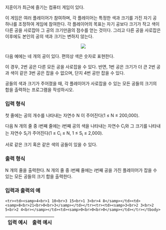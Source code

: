 지훈이가 최근에 즐기는 컴퓨터 게임이 있다.

이 게임은 여러 플레이어가 참여하며, 각 플레이어는 특정한 색과 크기를 가진 자기 공 하나를 조정하여 게임에 참여한다. 각 플레이어의 목표는 자기 공보다 크기가 작고 색이 다른 공을 사로잡아 그 공의 크기만큼의 점수를 얻는 것이다. 그리고 다른 공을 사로잡은 이후에도 본인의 공의 색과 크기는 변하지 않는다.

<div style="text-align: center;">
<img src="https://s3.ap-northeast-2.amazonaws.com/oj.uz/old/KOI15_ball/1.png" style="max-width: 320px;"/>
</div>

다음 예에는 네 개의 공이 있다. 편의상 색은 숫자로 표현한다. 

이 경우, 2번 공은 다른 모든 공을 사로잡을 수 있다. 반면, 1번 공은 크기가 더 큰 2번 공과 색이 같은 3번 공은 잡을 수 없으며, 단지 4번 공만 잡을 수 있다.

공들의 색과 크기가 주어졌을 때, 각 플레이어가 사로잡을 수 있는 모든 공들의 크기의 합을 출력하는 프로그램을 작성하시오. 

### 입력 형식

첫 줄에는 공의 개수를 나타내는 자연수 N 이 주어진다(1 ≤ N ≤ 200,000).

다음 N 개의 줄 중 i번째 줄에는 i번째 공의 색을 나타내는 자연수 C<sub>i</sub>와 그 크기를 나타내는 자연수 S<sub>i</sub>가 주어진다(1 ≤ C<sub>i</sub> ≤ N, 1 ≤ S<sub>i</sub> ≤ 2,000).

서로 같은 크기 혹은 같은 색의 공들이 있을 수 있다. 

### 출력 형식

N 개의 줄을 출력한다. N 개의 줄 중 i번째 줄에는 i번째 공을 가진 플레이어가 잡을 수 있는 모든 공들의 크기 합을 출력한다. 
 
### 입력과 출력의 예

<table class="table table-condensed table-bordered " id="examples_table">
	<thead>
		<tr>
			<th class="col-lg-6 col-md-6 col-sm-6">입력 예시</th>
			<th class="col-lg-6 col-md-6 col-sm-6">출력 예시</th>
		</tr>
	</thead>
	<tbody>
	
	<tr><td><samp>4<br>1 10<br>3 15<br>1 3<br>4 8</samp></td><td><samp>8<br>21<br>0<br>3</samp></td></tr><tr><td><samp>3<br>2 3<br>2 5<br>2 4<br></samp></td><td><samp>0<br>0<br>0</samp></td></tr></tbody>
</table>